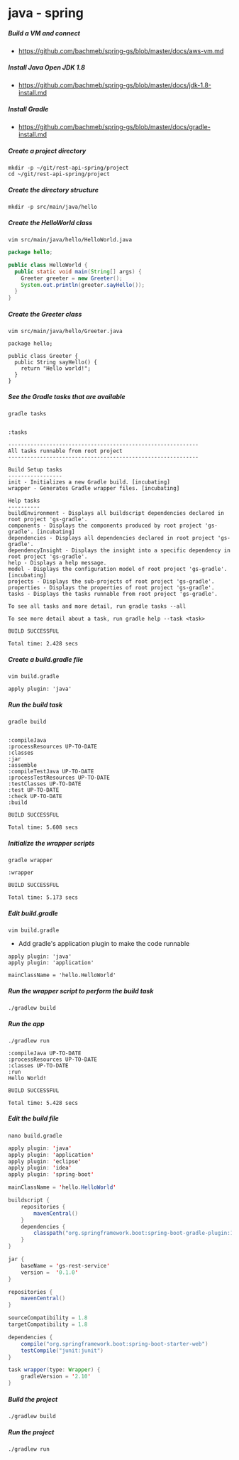 # java - spring

##### Build a VM and connect
* https://github.com/bachmeb/spring-gs/blob/master/docs/aws-vm.md

##### Install Java Open JDK 1.8
* https://github.com/bachmeb/spring-gs/blob/master/docs/jdk-1.8-install.md

##### Install Gradle
* https://github.com/bachmeb/spring-gs/blob/master/docs/gradle-install.md

##### Create a project directory
```
mkdir -p ~/git/rest-api-spring/project
cd ~/git/rest-api-spring/project
```

##### Create the directory structure
```
mkdir -p src/main/java/hello
```

##### Create the HelloWorld class
```
vim src/main/java/hello/HelloWorld.java
```
```java
package hello;

public class HelloWorld {
  public static void main(String[] args) {
    Greeter greeter = new Greeter();
    System.out.println(greeter.sayHello());
  }
}
```

##### Create the Greeter class
```
vim src/main/java/hello/Greeter.java
```
```
package hello;

public class Greeter {
  public String sayHello() {
    return "Hello world!";
  }
}
```
##### See the Gradle tasks that are available
```
gradle tasks
```
```

:tasks

------------------------------------------------------------
All tasks runnable from root project
------------------------------------------------------------

Build Setup tasks
-----------------
init - Initializes a new Gradle build. [incubating]
wrapper - Generates Gradle wrapper files. [incubating]

Help tasks
----------
buildEnvironment - Displays all buildscript dependencies declared in root project 'gs-gradle'.
components - Displays the components produced by root project 'gs-gradle'. [incubating]
dependencies - Displays all dependencies declared in root project 'gs-gradle'.
dependencyInsight - Displays the insight into a specific dependency in root project 'gs-gradle'.
help - Displays a help message.
model - Displays the configuration model of root project 'gs-gradle'. [incubating]
projects - Displays the sub-projects of root project 'gs-gradle'.
properties - Displays the properties of root project 'gs-gradle'.
tasks - Displays the tasks runnable from root project 'gs-gradle'.

To see all tasks and more detail, run gradle tasks --all

To see more detail about a task, run gradle help --task <task>

BUILD SUCCESSFUL

Total time: 2.428 secs
```

##### Create a build.gradle file
```
vim build.gradle
```
```
apply plugin: 'java'
```
##### Run the build task
```
gradle build
```
```

:compileJava
:processResources UP-TO-DATE
:classes
:jar
:assemble
:compileTestJava UP-TO-DATE
:processTestResources UP-TO-DATE
:testClasses UP-TO-DATE
:test UP-TO-DATE
:check UP-TO-DATE
:build

BUILD SUCCESSFUL

Total time: 5.608 secs
```

##### Initialize the wrapper scripts
```
gradle wrapper
```
```
:wrapper

BUILD SUCCESSFUL

Total time: 5.173 secs
```

##### Edit build.gradle
```
vim build.gradle
```
* Add gradle's application plugin to make the code runnable
```
apply plugin: 'java'
apply plugin: 'application'

mainClassName = 'hello.HelloWorld'
```

##### Run the wrapper script to perform the build task
```
./gradlew build
```

##### Run the app
```
./gradlew run
```
```
:compileJava UP-TO-DATE
:processResources UP-TO-DATE
:classes UP-TO-DATE
:run
Hello World!

BUILD SUCCESSFUL

Total time: 5.428 secs
```
##### Edit the build file
```
nano build.gradle
```
```java
apply plugin: 'java'
apply plugin: 'application'
apply plugin: 'eclipse'
apply plugin: 'idea'
apply plugin: 'spring-boot'

mainClassName = 'hello.HelloWorld'

buildscript {
    repositories {
        mavenCentral()
    }
    dependencies {
        classpath("org.springframework.boot:spring-boot-gradle-plugin:1.3.2.RELEASE")
    }
}

jar {
    baseName = 'gs-rest-service'
    version =  '0.1.0'
}

repositories {
    mavenCentral()
}

sourceCompatibility = 1.8
targetCompatibility = 1.8

dependencies {
    compile("org.springframework.boot:spring-boot-starter-web")
    testCompile("junit:junit")
}

task wrapper(type: Wrapper) {
    gradleVersion = '2.10'
}
```
##### Build the project
```
./gradlew build
```

##### Run the project
```
./gradlew run
```
